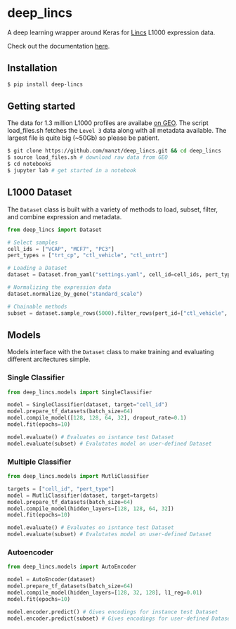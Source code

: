 # deep_lincs

A deep learning wrapper around Keras for [Lincs](http://www.lincsproject.org/) L1000 expression data.

Check out the documentation [here](https://deep-lincs.readthedocs.io/en/latest/).

## Installation
```bash
$ pip install deep-lincs
```

## Getting started
The data for 1.3 million L1000 profiles are availabe [on GEO](https://www.ncbi.nlm.nih.gov/geo/query/acc.cgi?acc=GSE92742). The script load_files.sh fetches the `Level 3` data along with all metadata available. The largest file is quite big (~50Gb) so please be patient.

```bash
$ git clone https://github.com/manzt/deep_lincs.git && cd deep_lincs
$ source load_files.sh # download raw data from GEO
$ cd notebooks 
$ jupyter lab # get started in a notebook 
```

## L1000 Dataset
The `Dataset` class is built with a variety of methods to load, subset, filter, and combine expression and metadata. 
```python
from deep_lincs import Dataset

# Select samples 
cell_ids = ["VCAP", "MCF7", "PC3"]
pert_types = ["trt_cp", "ctl_vehicle", "ctl_untrt"]

# Loading a Dataset
dataset = Dataset.from_yaml("settings.yaml", cell_id=cell_ids, pert_type=pert_types)

# Normalizing the expression data
dataset.normalize_by_gene("standard_scale")

# Chainable methods
subset = dataset.sample_rows(5000).filter_rows(pert_id=["ctl_vehicle", "ctl_untrt"])
```

## Models
Models interface with the `Dataset` class to make training and evaluating different arcitectures simple.


### Single Classifier

```python
from deep_lincs.models import SingleClassifier

model = SingleClassifier(dataset, target="cell_id")
model.prepare_tf_datasets(batch_size=64)
model.compile_model([128, 128, 64, 32], dropout_rate=0.1)
model.fit(epochs=10)

model.evaluate() # Evaluates on isntance test Dataset
model.evaluate(subset) # Evalutates model on user-defined Dataset
```

### Multiple Classifier

```python
from deep_lincs.models import MutliClassifier

targets = ["cell_id", "pert_type"]
model = MutliClassifier(dataset, target=targets)
model.prepare_tf_datasets(batch_size=64)
model.compile_model(hidden_layers=[128, 128, 64, 32])
model.fit(epochs=10)

model.evaluate() # Evaluates on isntance test Dataset
model.evaluate(subset) # Evalutates model on user-defined Dataset
```

### Autoencoder

```python
from deep_lincs.models import AutoEncoder

model = AutoEncoder(dataset)
model.prepare_tf_datasets(batch_size=64)
model.compile_model(hidden_layers=[128, 32, 128], l1_reg=0.01)
model.fit(epochs=10)

model.encoder.predict() # Gives encodings for instance test Dataset
model.encoder.predict(subset) # Gives encodings for user-defined Dataset
```
